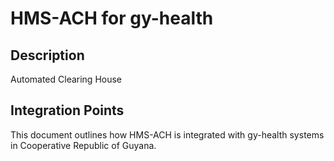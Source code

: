 # HMS-ACH for gy-health

## Description

Automated Clearing House

## Integration Points

This document outlines how HMS-ACH is integrated with gy-health systems in Cooperative Republic of Guyana.
